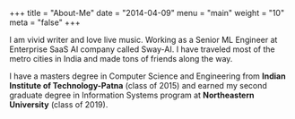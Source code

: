 +++
title = "About-Me"
date = "2014-04-09"
menu = "main"
weight = "10"
meta = "false"
+++

I am vivid writer and love live music. Working as a Senior ML Engineer at Enterprise SaaS AI company called Sway-AI. 
I have traveled most of the metro cities in India and made tons of friends along the way.

I have a masters degree in Computer Science and Engineering from **Indian Institute of Technology-Patna** (class of 2015) 
and earned my second graduate degree in Information Systems program at **Northeastern University** (class of 2019).
